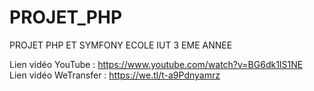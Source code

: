 # PROJET_PHP
PROJET PHP ET SYMFONY ECOLE IUT 3 EME ANNEE  

Lien vidéo YouTube : https://www.youtube.com/watch?v=BG6dk1IS1NE  
Lien vidéo WeTransfer : https://we.tl/t-a9Pdnyamrz
